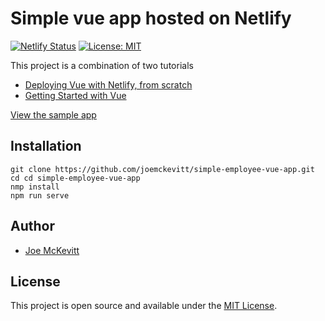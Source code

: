 # Simple vue app hosted on Netlify

[![Netlify Status](https://api.netlify.com/api/v1/badges/97d65356-e6ff-42d7-80ea-40126e670cc5/deploy-status)](https://app.netlify.com/sites/hopeful-euclid-f83bd4/deploys)
[![License: MIT](https://img.shields.io/badge/License-MIT-yellow.svg)](https://opensource.org/licenses/MIT)

This project is a combination of two tutorials

- [Deploying Vue with Netlify, from scratch](https://medium.com/@lpellis/deploying-vue-with-netlify-from-scratch-28b6c2249081)
- [Getting Started with Vue](https://taniarascia.com/getting-started-with-vue) 

[View the sample app](https://hopeful-euclid-f83bd4.netlify.com/)

## Installation

```
git clone https://github.com/joemckevitt/simple-employee-vue-app.git
cd cd simple-employee-vue-app
nmp install
npm run serve
```

## Author

- [Joe McKevitt](https://twitter.com/therunningjoey)

## License

This project is open source and available under the [MIT License](LICENSE).
